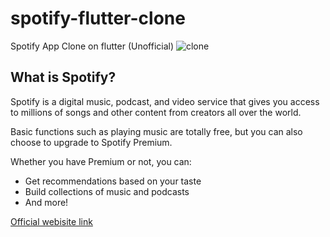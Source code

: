 # spotify-flutter-clone
Spotify App Clone on flutter (Unofficial)
![clone](https://storage.googleapis.com/pr-newsroom-wp/1/2021/03/Client-X-static-banner-single-desktop.png)

## What is Spotify?
Spotify is a digital music, podcast, and video service that gives you access to millions of songs and other content from creators all over the world.

Basic functions such as playing music are totally free, but you can also choose to upgrade to Spotify Premium.

Whether you have Premium or not, you can:

- Get recommendations based on your taste
- Build collections of music and podcasts
- And more!

[Official webisite link](https://www.spotify.com/free/)